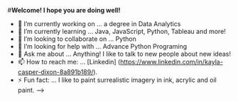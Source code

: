 #**Welcome! I hope you are doing well!**


- 🔭 I’m currently working on ... a degree in Data Analytics
- 🌱 I’m currently learning ... Java, JavaScript, Python, Tableau and more!
- 👯 I’m looking to collaborate on ... Python
- 🤔 I’m looking for help with ... Advance Python Programing
- 💬 Ask me about ... Anything! I like to talk to new people about new ideas!
- 📫 How to reach me: ... [Linkedin] (https://www.linkedin.com/in/kayla-casper-dixon-8a891b189/).
- ⚡ Fun fact: ... I like to paint surrealistic imagery in ink, acrylic and oil paint.
-->
